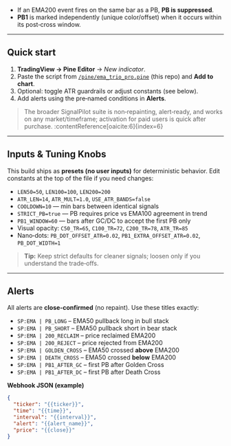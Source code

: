 
- If an EMA200 event fires on the same bar as a PB, **PB is suppressed**.
- **PB1** is marked independently (unique color/offset) when it occurs within its post‑cross window.

---

## Quick start

1. **TradingView → Pine Editor** → *New indicator*.
2. Paste the script from [`/pine/ema_trio_pro.pine`](./pine/ema_trio_pro.pine) (this repo) and **Add to chart**.
3. Optional: toggle ATR guardrails or adjust constants (see below).
4. Add alerts using the pre‑named conditions in **Alerts**.

> The broader SignalPilot suite is non‑repainting, alert‑ready, and works on any market/timeframe; activation for paid users is quick after purchase. :contentReference[oaicite:6]{index=6}

---

## Inputs & Tuning Knobs

This build ships as **presets (no user inputs)** for deterministic behavior. Edit constants at the top of the file if you need changes:

- `LEN50=50`, `LEN100=100`, `LEN200=200`  
- `ATR_LEN=14`, `ATR_MULT=1.0`, `USE_ATR_BANDS=false`
- `COOLDOWN=10`  — min bars between identical signals
- `STRICT_PB=true` — PB requires price vs EMA100 agreement in trend
- `PB1_WINDOW=60` — bars after GC/DC to accept the first PB only
- Visual opacity: `C50_TR=65`, `C100_TR=72`, `C200_TR=78`, `ATR_TR=85`
- Nano‑dots: `PB_DOT_OFFSET_ATR=0.02`, `PB1_EXTRA_OFFSET_ATR=0.02`, `PB_DOT_WIDTH=1`

> **Tip:** Keep strict defaults for cleaner signals; loosen only if you understand the trade‑offs.

---

## Alerts

All alerts are **close‑confirmed** (no repaint). Use these titles exactly:

- `SP:EMA | PB_LONG` – EMA50 pullback long in bull stack  
- `SP:EMA | PB_SHORT` – EMA50 pullback short in bear stack  
- `SP:EMA | 200_RECLAIM` – price reclaimed EMA200  
- `SP:EMA | 200_REJECT` – price rejected from EMA200  
- `SP:EMA | GOLDEN_CROSS` – EMA50 crossed **above** EMA200  
- `SP:EMA | DEATH_CROSS` – EMA50 crossed **below** EMA200  
- `SP:EMA | PB1_AFTER_GC` – first PB after Golden Cross  
- `SP:EMA | PB1_AFTER_DC` – first PB after Death Cross

**Webhook JSON (example)**

```json
{
  "ticker": "{{ticker}}",
  "time": "{{time}}",
  "interval": "{{interval}}",
  "alert": "{{alert_name}}",
  "price": "{{close}}"
}
